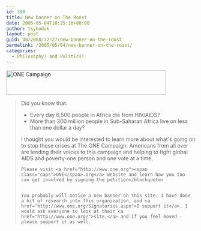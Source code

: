 ```yaml
---
id: 390
title: New banner on The Roost
date: 2005-05-04T10:25:16+00:00
author: tsykoduk
layout: post
guid: 30/2008/12/27/new-banner-on-the-roost
permalink: /2005/05/04/new-banner-on-the-roost/
categories:
  - Philosophy! and Politics!
---
```

<a href="http://www.one.org"><img height=65 alt="ONE Campaign" src="http://www.one.org/images/greybanner.jpg" width=425 /></a>
	<blockquote>Did you know that:
	<ul>
	<li>Every day 6,500 people in Africa die from <span class="caps">HIV</span>/AIDS?</li>
	<li>More than 300 million people in Sub-Saharan Africa live on less than  one dollar a day?</li>
	</ul>
	I thought you would be interested to learn more about what's going on to stop these crises at The <span class="caps">ONE</span> Campaign. Americans from all over are lending their voices to this campaign and helping to fight global <span class="caps">AIDS</span> and poverty-one person and one vote at a time.


	Please visit <a href="http://www.one.org"><span class="caps">ONE</span>.org</a> website and learn how you too can get involved by signing the petition</blockquote>


	You probably will notice a new banner on this site. I have done a bit of research into this organization, and <a href="http://www.one.org/Signatories.aspx">I support it</a>. I would ask everyone to look at their <a href="http://www.one.org/">site,</a> and if you feel moved - please support it as well.